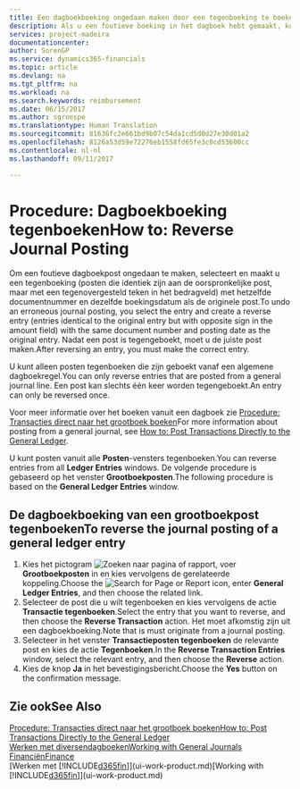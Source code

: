 ```yaml
---
title: Een dagboekboeking ongedaan maken door een tegenboeking te boeken| Microsoft Docs
description: Als u een foutieve boeking in het dagboek hebt gemaakt, kunt u vervolgens de functie Transactie tegenboeken gebruiken om de boeking ongedaan te maken met de juiste audittrail.
services: project-madeira
documentationcenter: 
author: SorenGP
ms.service: dynamics365-financials
ms.topic: article
ms.devlang: na
ms.tgt_pltfrm: na
ms.workload: na
ms.search.keywords: reimbursement
ms.date: 06/15/2017
ms.author: sgroespe
ms.translationtype: Human Translation
ms.sourcegitcommit: 81636fc2e661bd9b07c54da1cd5d0d27e30d01a2
ms.openlocfilehash: 8126a53d59e72276eb1558fd65fe3c0cd53600cc
ms.contentlocale: nl-nl
ms.lasthandoff: 09/11/2017

---
```

# <a name="how-to-reverse-journal-posting"></a><span data-ttu-id="84814-103">Procedure: Dagboekboeking tegenboeken</span><span class="sxs-lookup"><span data-stu-id="84814-103">How to: Reverse Journal Posting</span></span>
<span data-ttu-id="84814-104">Om een foutieve dagboekpost ongedaan te maken, selecteert en maakt u een tegenboeking (posten die identiek zijn aan de oorspronkelijke post, maar met een tegenovergesteld teken in het bedragveld) met hetzelfde documentnummer en dezelfde boekingsdatum als de originele post.</span><span class="sxs-lookup"><span data-stu-id="84814-104">To undo an erroneous journal posting, you select the entry and create a reverse entry (entries identical to the original entry but with opposite sign in the amount field) with the same document number and posting date as the original entry.</span></span> <span data-ttu-id="84814-105">Nadat een post is tegengeboekt, moet u de juiste post maken.</span><span class="sxs-lookup"><span data-stu-id="84814-105">After reversing an entry, you must make the correct entry.</span></span>

<span data-ttu-id="84814-106">U kunt alleen posten tegenboeken die zijn geboekt vanaf een algemene dagboekregel.</span><span class="sxs-lookup"><span data-stu-id="84814-106">You can only reverse entries that are posted from a general journal line.</span></span> <span data-ttu-id="84814-107">Een post kan slechts één keer worden tegengeboekt.</span><span class="sxs-lookup"><span data-stu-id="84814-107">An entry can only be reversed once.</span></span>

<span data-ttu-id="84814-108">Voor meer informatie over het boeken vanuit een dagboek zie [Procedure: Transacties direct naar het grootboek boeken](finance-how-post-transactions-directly.md)</span><span class="sxs-lookup"><span data-stu-id="84814-108">For more information about posting from a general journal, see [How to: Post Transactions Directly to the General Ledger](finance-how-post-transactions-directly.md).</span></span>

<span data-ttu-id="84814-109">U kunt posten vanuit alle **Posten**-vensters tegenboeken.</span><span class="sxs-lookup"><span data-stu-id="84814-109">You can reverse entries from all **Ledger Entries** windows.</span></span> <span data-ttu-id="84814-110">De volgende procedure is gebaseerd op het venster **Grootboekposten**.</span><span class="sxs-lookup"><span data-stu-id="84814-110">The following procedure is based on the **General Ledger Entries** window.</span></span>

## <a name="to-reverse-the-journal-posting-of-a-general-ledger-entry"></a><span data-ttu-id="84814-111">De dagboekboeking van een grootboekpost tegenboeken</span><span class="sxs-lookup"><span data-stu-id="84814-111">To reverse the journal posting of a general ledger entry</span></span>
1. <span data-ttu-id="84814-112">Kies het pictogram ![Zoeken naar pagina of rapport](media/ui-search/search_small.png "pictogram Zoeken naar pagina of rapport"), voer **Grootboekposten** in en kies vervolgens de gerelateerde koppeling.</span><span class="sxs-lookup"><span data-stu-id="84814-112">Choose the ![Search for Page or Report](media/ui-search/search_small.png "Search for Page or Report icon") icon, enter **General Ledger Entries**, and then choose the related link.</span></span>
2. <span data-ttu-id="84814-113">Selecteer de post die u wilt tegenboeken en kies vervolgens de actie **Transactie tegenboeken**.</span><span class="sxs-lookup"><span data-stu-id="84814-113">Select the entry that you want to reverse, and then choose the **Reverse Transaction** action.</span></span> <span data-ttu-id="84814-114">Het moet afkomstig zijn uit een dagboekboeking.</span><span class="sxs-lookup"><span data-stu-id="84814-114">Note that is must originate from a journal posting.</span></span>
3. <span data-ttu-id="84814-115">Selecteer in het venster **Transactieposten tegenboeken** de relevante post en kies de actie **Tegenboeken**.</span><span class="sxs-lookup"><span data-stu-id="84814-115">In the **Reverse Transaction Entries** window, select the relevant entry, and then choose the **Reverse** action.</span></span>
4. <span data-ttu-id="84814-116">Kies de knop **Ja** in het bevestigingsbericht.</span><span class="sxs-lookup"><span data-stu-id="84814-116">Choose the **Yes** button on the confirmation message.</span></span>

## <a name="see-also"></a><span data-ttu-id="84814-117">Zie ook</span><span class="sxs-lookup"><span data-stu-id="84814-117">See Also</span></span>
[<span data-ttu-id="84814-118">Procedure: Transacties direct naar het grootboek boeken</span><span class="sxs-lookup"><span data-stu-id="84814-118">How to: Post Transactions Directly to the General Ledger</span></span>](finance-how-post-transactions-directly.md)  
[<span data-ttu-id="84814-119">Werken met diversendagboeken</span><span class="sxs-lookup"><span data-stu-id="84814-119">Working with General Journals</span></span>](ui-work-general-journals.md)  
[<span data-ttu-id="84814-120">Financiën</span><span class="sxs-lookup"><span data-stu-id="84814-120">Finance</span></span>](finance.md)  
<span data-ttu-id="84814-121">[Werken met [!INCLUDE[d365fin](includes/d365fin_md.md)]](ui-work-product.md)</span><span class="sxs-lookup"><span data-stu-id="84814-121">[Working with [!INCLUDE[d365fin](includes/d365fin_md.md)]](ui-work-product.md)</span></span>  


